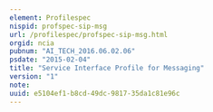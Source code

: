 ```yaml
---
element: Profilespec
nispid: profspec-sip-msg
url: /profilespec/profspec-sip-msg.html
orgid: ncia
pubnum: "AI_TECH_2016.06.02.06"
psdate: "2015-02-04"
title: "Service Interface Profile for Messaging"
version: "1"
note:
uuid: e5104ef1-b8cd-49dc-9817-35da1c81e96c
---
```

